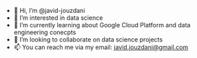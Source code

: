 - 👋 Hi, I’m @javid-jouzdani
- 👀 I’m interested in data science
- 🌱 I’m currently learning about Google Cloud Platform and data engineering conecpts
- 💞️ I’m looking to collaborate on data science projects
- 📫 You can reach me via my email: javid.jouzdani@gmail.com

<!---
javid-jouzdani/javid-jouzdani is a ✨ special ✨ repository because its `README.md` (this file) appears on your GitHub profile.
You can click the Preview link to take a look at your changes.
--->
